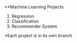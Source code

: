 **Machine Learning Projects

1) Regression
2) Classification
3) Recommender System

*Each project is in its own branch

